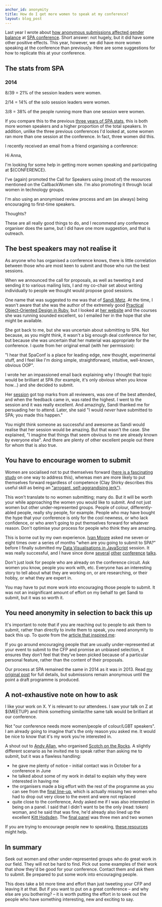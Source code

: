 ```yaml
---
anchor_id: anonymity
title: How do I get more women to speak at my conference?
layout: blog_post
---
```


Last year I wrote about [how anonymous submissions affected gender balance](/jfdi/how-anonymity-affected-gender-balance.html) at [SPA conference](http://www.spaconference.org/). Short answer: not hugely, but it did have some other positive effects. This year, however, we did have more women speaking at the conference than previously. Here are some suggestions for how to replicate this at your conference.

## The stats from SPA

<div class="pretty-code-sample">
<h3>2014</h3>
<p>8/39 = 21% of the session leaders were women.</p>
<p>2/14 = 14% of the solo session leaders were women.</p>
<p>3/8 = 38% of the people running more than one session were women.</p>
</div>

If you compare this to the previous [three years of SPA stats](/jfdi/how-anonymity-affected-gender-balance.html), this is both more women speakers and a higher proportion of the total speakers. In addition, unlike the three previous conferences I'd looked at, some women ran more than one session at the conference. In fact, three women did this.

I recently received an email from a friend organising a conference:

<div class="quote">
<p>Hi Anna,</p>

<p>I'm looking for some help in getting more women speaking and participating at ${CONFERENCE}.</p>

<p>I've (again) promoted the Call for Speakers using (most of) the resources mentioned on the CallbackWomen site. I'm also promoting it through local women in technology groups.</p>

<p>I'm also using an anonymised review process and am (as always) being encouraging to first-time speakers.</p>

<p>Thoughts?</a>
</div>

These are all really good things to do, and I recommend any conference organiser does the same, but I did have one more suggestion, and that is outreach.

## The best speakers may not realise it

As anyone who has organised a conference knows, there is little correlation between those who are most keen to submit and those who run the best sessions.

When we announced the call for proposals, as well as tweeting it and sending it to various mailing lists, I and my co-chair set about writing individually to people we thought would propose good sessions.

One name that was suggested to me was that of [Sandi Metz](https://twitter.com/sandimetz). At the time, I wasn't aware that she was the author of the extremely good [Practical Object-Oriented Design in Ruby](http://www.informit.com/store/practical-object-oriented-design-in-ruby-an-agile-primer-9780321721334), but I looked at [her website](http://www.sandimetz.com/) and the courses she was running sounded excellent, so I emailed her in the hope that she might be available.

She got back to me, but she was uncertain about submitting to SPA. Not because, as you might think, it wasn't a big enough deal conference for her, but because she was uncertain that her material was appropriate for the conference. I quote from her original email (with her permission):
<div class="quote">"I hear that SpaConf is a place for leading edge, new thought, experimental stuff, and I feel like I'm doing simple, straightforward, intuitive, well-known, obvious OOP".</div>

I wrote her an impassioned email back explaining why I thought that topic would be brilliant at SPA (for example, it's only obvious when you know how...) and she decided to submit.

Her [session](http://www.spaconference.org/spa2014/sessions/session589.html) got top marks from all reviewers, was one of the best attended, and when the feedback came in, was rated the highest. I went to the session and it was really excellent. And amazingly, Sandi thanked me for persuading her to attend. Later, she said "I would *never* have submitted to SPA; you made this happen."

You might think someone as successful and awesome as Sandi would realise that her session would be amazing. But that wasn't the case. She explained, "I imagine that things that seem obvious to me are already known by everyone else". And there are plenty of other excellent people out there for whom that is also true.

## You have to encourage women to submit

Women are socialised not to put themselves forward ([here is a fascinating study](http://pwq.sagepub.com/content/early/2013/12/20/0361684313515840.abstract) on one way to address this), whereas men are more likely to put themselves forward regardless of competence (Clay Shirky describes this useful skill as being an ["arrogant, self-aggrandising jerk"](http://www.shirky.com/weblog/2010/01/a-rant-about-women/)).

This won't translate to no women submitting; many do. But it will be worth your while approaching the women you would like to submit. And not just women but other under-represented groups. People of colour, differently-abled people, really shy people, for example. People who may have bought the hype that your conference is only for the cool newness, or who lack confidence, or who aren't going to put themselves forward for whatever reason. Don't optimise your process for people who think they are amazing.

This is borne out by my own experience. [Ivan Moore](https://twitter.com/ivanrmoore) asked me seven or eight times over a series of months "when are you going to submit to SPA?" before I finally submitted my [Data Visualisations in JavaScript](http://www.spaconference.org/spa2012/sessions/session412.html) session. It was really successful, and I have since done [several](http://velocityconf.com/velocityny2014/public/schedule/detail/35839) [other](http://2014.sotr.eu/speakers.html#annashipman) [conference](https://www.youtube.com/watch?v=Q1qWzz6liK0) [talks](http://www.edinburgh.bcs.org/events/2012-13/130501.htm).

Don't just look for people who are already on the conference circuit. Ask women you know, people you work with, etc. Everyone has an interesting story to tell about what they are working on, or are researching, or their hobby, or what they are expert in.

You may have to put more work into encouraging those people to submit. It was not an insignificant amount of effort on my behalf to get Sandi to submit, but it was so worth it.

## You need anonymity in selection to back this up

It's important to note that if you are reaching out to people to ask them to submit, rather than directly to invite them to speak, you need anonymity to back this up. To quote from the [article that inspired me](http://2012.jsconf.eu/2012/09/17/beating-the-odds-how-we-got-25-percent-women-speakers.html):

<div class="quote">
If you go around encouraging people that are usually under-represented at your event to submit to the CFP and promise an unbiased selection, it ensures they don’t feel that they’ve been picked because of a particular personal feature, rather than the content of their proposals.
</div>

Our process at SPA remained the same in 2014 as it was in 2013. Read [my original post](/jfdi/how-anonymity-affected-gender-balance.html) for full details, but submissions remain anonymous until the point a draft programme is produced.

## A not-exhaustive note on how to ask

I like your work on X. Y is relevant to our attendees. I saw your talk on Z at ${MEETUP} and think something similar/the same talk would be brilliant at our conference.

Not "our conference needs more women/people of colour/LGBT speakers". I am already going to imagine that's the only reason you asked me. It would be nice to know that it's my work you're interested in.

A shout out to [Andy Allan](https://twitter.com/fymd), who organised [Scotch on the Rocks](http://sotr.eu/). A slightly different scenario as he invited me to speak rather than asking me to submit, but it was a flawless handling:

- he gave me plenty of notice – initial contact was in October for a conference in June
- he talked about some of my work in detail to explain why they were interested in having me
- the organisers made a big effort with the rest of the programme as you can see from the [final line-up](http://2014.sotr.eu/#nav-speakers), which is actually missing two women who had to drop out very close to the event and were not replaced
- quite close to the conference, Andy asked me if I was also interested in being on a panel. I said that I didn't want to be the only (read: token) woman, and he said that was fine, he'd already also lined up the excellent [Kitt Hodsden](https://twitter.com/kitt). The [final panel](https://www.youtube.com/watch?v=4ai4y-Iecfw&feature=youtu.be) was three men and two women

If you are trying to encourage people new to speaking, [these resources](/jfdi/conference-speaking.html) might help.

## In summary

Seek out women and other under-represented groups who do great work in our field. They will not be hard to find. Pick out some examples of their work that show they'd be good for your conference. Contact them and ask them to submit. Be prepared to put some work into encouraging people.

This does take a bit more time and effort than just tweeting your CFP and leaving it at that. But if you want to put on a great conference – and why else are you bothering? – it is worth putting the effort in to seek out the people who have something interesting, new and exciting to say.
